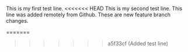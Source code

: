 
This is my first test line.
<<<<<<< HEAD
This is my second test line.
This line was added remotely from Github.
These are new feature branch changes.


=======
>>>>>>> a5f33cf (Added test line)
